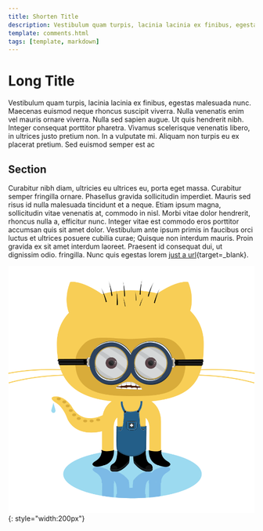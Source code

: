 ```yaml
---
title: Shorten Title
description: Vestibulum quam turpis, lacinia lacinia ex finibus, egestas malesuada nunc. Maecenas euismod neque rhoncus suscipit viverra. Nulla venenatis enim vel mauris ornare viverra.
template: comments.html
tags: [template, markdown]
---
```


# Long Title

Vestibulum quam turpis, lacinia lacinia ex finibus, egestas malesuada nunc. Maecenas euismod neque rhoncus suscipit viverra. Nulla venenatis enim vel mauris ornare viverra. Nulla sed sapien augue. Ut quis hendrerit nibh. Integer consequat porttitor pharetra. Vivamus scelerisque venenatis libero, in ultrices justo pretium non. In a vulputate mi. Aliquam non turpis eu ex placerat pretium. Sed euismod semper est ac

## Section

Curabitur nibh diam, ultricies eu ultrices eu, porta eget massa. Curabitur semper fringilla ornare. Phasellus gravida sollicitudin imperdiet. Mauris sed risus id nulla malesuada tincidunt et a neque. Etiam ipsum magna, sollicitudin vitae venenatis at, commodo in nisl. Morbi vitae dolor hendrerit, rhoncus nulla a, efficitur nunc. Integer vitae est commodo eros porttitor accumsan quis sit amet dolor. Vestibulum ante ipsum primis in faucibus orci luctus et ultrices posuere cubilia curae; Quisque non interdum mauris. Proin gravida ex sit amet interdum laoreet. Praesent id consequat dui, ut dignissim odio.
fringilla. Nunc quis egestas lorem [just a url][3os-url]{target=\_blank}.

![minion][minion-img]{: style="width:200px"}

<!-- appendices -->

<!-- urls -->

[3os-url]: https://3os.org/ '3os Homepage'

<!-- images -->

[minion-img]: /assets/images/markdown-cheatsheet/minion.png 'Title of the image'

<!--css-->

<!-- end appendices -->
